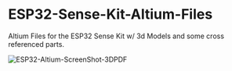# ESP32-Sense-Kit-Altium-Files
Altium Files for the ESP32 Sense Kit w/ 3d Models and some cross referenced parts.

![ESP32-Altium-ScreenShot-3DPDF](https://i.ibb.co/2c2vLLX/Screen-Shot-2019-08-11-at-1-58-52-PM.png)
